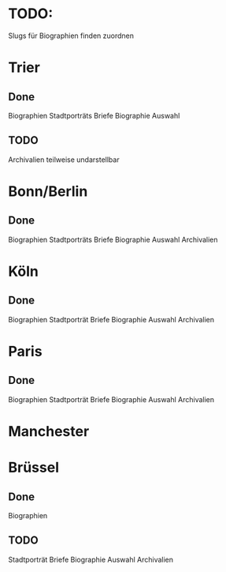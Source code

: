 # TODO:

Slugs für Biographien finden zuordnen


# Trier

## Done
Biographien
Stadtporträts
Briefe
Biographie Auswahl

## TODO
Archivalien teilweise undarstellbar

# Bonn/Berlin

## Done
Biographien
Stadtporträts
Briefe
Biographie Auswahl
Archivalien

# Köln

## Done
Biographien
Stadtporträt
Briefe
Biographie Auswahl
Archivalien


# Paris

## Done
Biographien
Stadtporträt
Briefe
Biographie Auswahl
Archivalien

# Manchester


# Brüssel

## Done
Biographien

## TODO
Stadtporträt
Briefe
Biographie Auswahl
Archivalien
